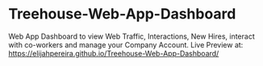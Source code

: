 # Treehouse-Web-App-Dashboard
  Web App Dashboard to view Web Traffic, Interactions, New Hires, interact with co-workers and manage your Company Account.
Live Preview at: https://elijahpereira.github.io/Treehouse-Web-App-Dashboard/
